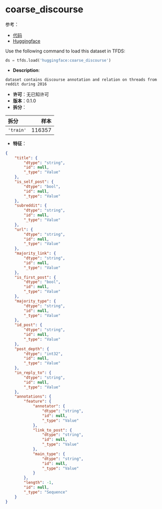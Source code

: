 # coarse_discourse

参考：

- [代码](https://github.com/huggingface/datasets/blob/master/datasets/coarse_discourse)
- [Huggingface](https://huggingface.co/datasets/coarse_discourse)

Use the following command to load this dataset in TFDS:

```python
ds = tfds.load('huggingface:coarse_discourse')
```

- **Description**:

```
dataset contains discourse annotation and relation on threads from reddit during 2016
```

- **许可**：无已知许可
- **版本**：0.1.0
- **拆分**：

拆分 | 样本
:-- | --:
`'train'` | 116357

- **特征**：

```json
{
    "title": {
        "dtype": "string",
        "id": null,
        "_type": "Value"
    },
    "is_self_post": {
        "dtype": "bool",
        "id": null,
        "_type": "Value"
    },
    "subreddit": {
        "dtype": "string",
        "id": null,
        "_type": "Value"
    },
    "url": {
        "dtype": "string",
        "id": null,
        "_type": "Value"
    },
    "majority_link": {
        "dtype": "string",
        "id": null,
        "_type": "Value"
    },
    "is_first_post": {
        "dtype": "bool",
        "id": null,
        "_type": "Value"
    },
    "majority_type": {
        "dtype": "string",
        "id": null,
        "_type": "Value"
    },
    "id_post": {
        "dtype": "string",
        "id": null,
        "_type": "Value"
    },
    "post_depth": {
        "dtype": "int32",
        "id": null,
        "_type": "Value"
    },
    "in_reply_to": {
        "dtype": "string",
        "id": null,
        "_type": "Value"
    },
    "annotations": {
        "feature": {
            "annotator": {
                "dtype": "string",
                "id": null,
                "_type": "Value"
            },
            "link_to_post": {
                "dtype": "string",
                "id": null,
                "_type": "Value"
            },
            "main_type": {
                "dtype": "string",
                "id": null,
                "_type": "Value"
            }
        },
        "length": -1,
        "id": null,
        "_type": "Sequence"
    }
}
```
